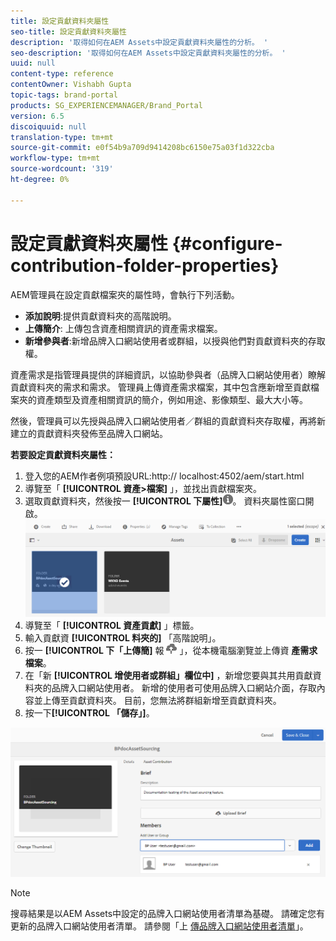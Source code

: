 ```yaml
---
title: 設定貢獻資料夾屬性
seo-title: 設定貢獻資料夾屬性
description: '取得如何在AEM Assets中設定貢獻資料夾屬性的分析。 '
seo-description: '取得如何在AEM Assets中設定貢獻資料夾屬性的分析。 '
uuid: null
content-type: reference
contentOwner: Vishabh Gupta
topic-tags: brand-portal
products: SG_EXPERIENCEMANAGER/Brand_Portal
version: 6.5
discoiquuid: null
translation-type: tm+mt
source-git-commit: e0f54b9a709d9414208bc6150e75a03f1d322cba
workflow-type: tm+mt
source-wordcount: '319'
ht-degree: 0%

---
```



# 設定貢獻資料夾屬性 {#configure-contribution-folder-properties}

AEM管理員在設定貢獻檔案夾的屬性時，會執行下列活動。

* **添加說明**:提供貢獻資料夾的高階說明。
* **上傳簡介**: 上傳包含資產相關資訊的資產需求檔案。
* **新增參與者**:新增品牌入口網站使用者或群組，以授與他們對貢獻資料夾的存取權。

資產需求是指管理員提供的詳細資訊，以協助參與者（品牌入口網站使用者）瞭解貢獻資料夾的需求和需求。 管理員上傳資產需求檔案，其中包含應新增至貢獻檔案夾的資產類型及資產相關資訊的簡介，例如用途、影像類型、最大大小等。

然後，管理員可以先授與品牌入口網站使用者／群組的貢獻資料夾存取權，再將新建立的貢獻資料夾發佈至品牌入口網站。

**若要設定貢獻資料夾屬性：**

1. 登入您的AEM作者例項預設URL:http:// localhost:4502/aem/start.html
1. 導覽至「 **[!UICONTROL 資產>檔案]** 」，並找出貢獻檔案夾。
1. 選取貢獻資料夾，然後按一 **[!UICONTROL 下屬性]**![](assets/properties.png)。 資料夾屬性窗口開啟。
   ![](assets/contribution-folder-property1.png)
1. 導覽至「 **[!UICONTROL 資產貢獻]** 」標籤。
1. 輸入貢獻資 **[!UICONTROL 料夾的]** 「高階說明」。
1. 按一 **[!UICONTROL 下「上傳簡]** 報 ![](assets/upload.png) 」，從本機電腦瀏覽並上傳資 **產需求檔案**。
1. 在「新 **[!UICONTROL 增使用者或群組」欄位中]** ，新增您要與其共用貢獻資料夾的品牌入口網站使用者。 新增的使用者可使用品牌入口網站介面，存取內容並上傳至貢獻資料夾。 目前，您無法將群組新增至貢獻資料夾。
1. 按一下&#x200B;**[!UICONTROL 「儲存」]**。

![](assets/contribution-folder-property2.png)

>[!NOTE]
>
>搜尋結果是以AEM Assets中設定的品牌入口網站使用者清單為基礎。 請確定您有更新的品牌入口網站使用者清單。 請參閱「上 [傳品牌入口網站使用者清單](brand-portal-configure-asset-sourcing.md)」。
